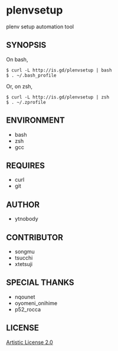 # plenvsetup

plenv setup automation tool 

## SYNOPSIS

On bash,

    $ curl -L http://is.gd/plenvsetup | bash
    $ . ~/.bash_profile

Or, on zsh,

    $ curl -L http://is.gd/plenvsetup | zsh
    $ . ~/.zprofile

## ENVIRONMENT

- bash
- zsh
- gcc

## REQUIRES

- curl
- git

## AUTHOR

- ytnobody

## CONTRIBUTOR

- songmu
- tsucchi
- xtetsuji

## SPECIAL THANKS

- nqounet
- oyomeni_onihime
- p52_rocca

## LICENSE

[Artistic License 2.0](http://opensource.org/licenses/Artistic-2.0)
